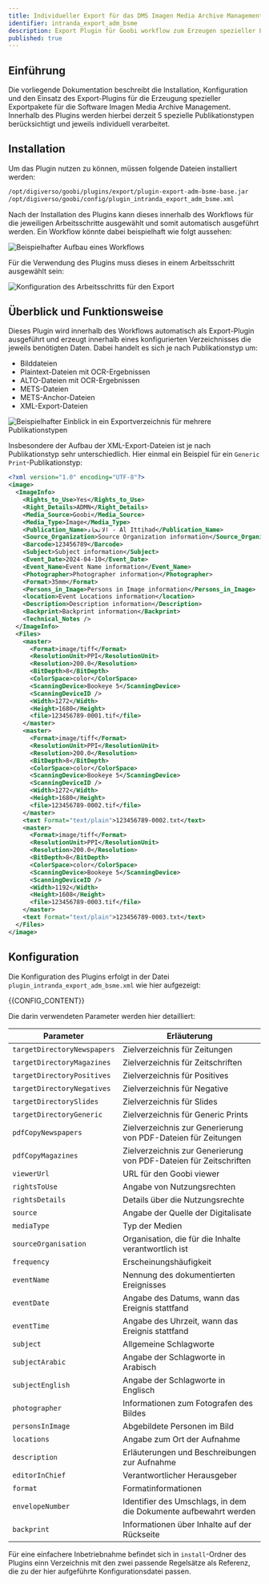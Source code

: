 ```yaml
---
title: Individueller Export für das DMS Imagen Media Archive Management
identifier: intranda_export_adm_bsme
description: Export Plugin für Goobi workflow zum Erzeugen spezieller Exportformate in die Software Imagen Media Archive Management
published: true
---
```


## Einführung
Die vorliegende Dokumentation beschreibt die Installation, Konfiguration und den Einsatz des Export-Plugins für die Erzeugung spezieller Exportpakete für die Software Imagen Media Archive Management. Innerhalb des Plugins werden hierbei derzeit 5 spezielle Publikationstypen berücksichtigt und jeweils individuell verarbeitet.

## Installation
Um das Plugin nutzen zu können, müssen folgende Dateien installiert werden:

```bash
/opt/digiverso/goobi/plugins/export/plugin-export-adm-bsme-base.jar
/opt/digiverso/goobi/config/plugin_intranda_export_adm_bsme.xml
```

Nach der Installation des Plugins kann dieses innerhalb des Workflows für die jeweiligen Arbeitsschritte ausgewählt und somit automatisch ausgeführt werden. Ein Workflow könnte dabei beispielhaft wie folgt aussehen:

![Beispielhafter Aufbau eines Workflows](screen1_de.png)

Für die Verwendung des Plugins muss dieses in einem Arbeitsschritt ausgewählt sein:

![Konfiguration des Arbeitsschritts für den Export](screen2_de.png)


## Überblick und Funktionsweise
Dieses Plugin wird innerhalb des Workflows automatisch als Export-Plugin ausgeführt und erzeugt innerhalb eines konfigurierten Verzeichnisses die jeweils benötigten Daten. Dabei handelt es sich je nach Publikationstyp um:

- Bilddateien
- Plaintext-Dateien mit OCR-Ergebnissen
- ALTO-Dateien mit OCR-Ergebnissen
- METS-Dateien
- METS-Anchor-Dateien
- XML-Export-Dateien

![Beispielhafter Einblick in ein Exportverzeichnis für mehrere Publikationstypen](screen3.png)

Insbesondere der Aufbau der XML-Export-Dateien ist je nach Publikationstyp sehr unterschiedlich. Hier einmal ein Beispiel für ein `Generic Print`-Publikationstyp:

```xml
<?xml version="1.0" encoding="UTF-8"?>
<image>
  <ImageInfo>
    <Rights_to_Use>Yes</Rights_to_Use>
    <Right_Details>ADMN</Right_Details>
    <Media_Source>Goobi</Media_Source>
    <Media_Type>Image</Media_Type>
    <Publication_Name>الاتحاد - Al Ittihad</Publication_Name>
    <Source_Organization>Source Organization information</Source_Organization>
    <Barcode>123456789</Barcode>
    <Subject>Subject information</Subject>
    <Event_Date>2024-04-10</Event_Date>
    <Event_Name>Event Name information</Event_Name>
    <Photographer>Photographer information</Photographer>
    <Format>35mm</Format>
    <Persons_in_Image>Persons in Image information</Persons_in_Image>
    <location>Event Locations information</location>
    <Description>Description information</Description>
    <Backprint>Backprint information</Backprint>
    <Technical_Notes />
  </ImageInfo>
  <Files>
    <master>
      <Format>image/tiff</Format>
      <ResolutionUnit>PPI</ResolutionUnit>
      <Resolution>200.0</Resolution>
      <BitDepth>8</BitDepth>
      <ColorSpace>color</ColorSpace>
      <ScanningDevice>Bookeye 5</ScanningDevice>
      <ScanningDeviceID />
      <Width>1272</Width>
      <Height>1680</Height>
      <file>123456789-0001.tif</file>
    </master>
    <master>
      <Format>image/tiff</Format>
      <ResolutionUnit>PPI</ResolutionUnit>
      <Resolution>200.0</Resolution>
      <BitDepth>8</BitDepth>
      <ColorSpace>color</ColorSpace>
      <ScanningDevice>Bookeye 5</ScanningDevice>
      <ScanningDeviceID />
      <Width>1272</Width>
      <Height>1680</Height>
      <file>123456789-0002.tif</file>
    </master>
    <text Format="text/plain">123456789-0002.txt</text>
    <master>
      <Format>image/tiff</Format>
      <ResolutionUnit>PPI</ResolutionUnit>
      <Resolution>200.0</Resolution>
      <BitDepth>8</BitDepth>
      <ColorSpace>color</ColorSpace>
      <ScanningDevice>Bookeye 5</ScanningDevice>
      <ScanningDeviceID />
      <Width>1192</Width>
      <Height>1608</Height>
      <file>123456789-0003.tif</file>
    </master>
    <text Format="text/plain">123456789-0003.txt</text>
  </Files>
</image>
```

## Konfiguration
Die Konfiguration des Plugins erfolgt in der Datei `plugin_intranda_export_adm_bsme.xml` wie hier aufgezeigt:

{{CONFIG_CONTENT}}

Die darin verwendeten Parameter werden hier detailliert: 

Parameter                   | Erläuterung
----------------------------|----------------------------------------
`targetDirectoryNewspapers` | Zielverzeichnis für Zeitungen
`targetDirectoryMagazines`  | Zielverzeichnis für Zeitschriften
`targetDirectoryPositives`  | Zielverzeichnis für Positives
`targetDirectoryNegatives`  | Zielverzeichnis für Negative
`targetDirectorySlides`     | Zielverzeichnis für Slides
`targetDirectoryGeneric`    | Zielverzeichnis für Generic Prints
`pdfCopyNewspapers`         | Zielverzeichnis zur Generierung von PDF-Dateien für Zeitungen
`pdfCopyMagazines`          | Zielverzeichnis zur Generierung von PDF-Dateien für Zeitschriften
`viewerUrl`                 | URL für den Goobi viewer
`rightsToUse`               | Angabe von Nutzungsrechten
`rightsDetails`             | Details über die Nutzungsrechte
`source`                    | Angabe der Quelle der Digitalisate
`mediaType`                 | Typ der Medien
`sourceOrganisation`        | Organisation, die für die Inhalte verantwortlich ist
`frequency`                 | Erscheinungshäufigkeit
`eventName`                 | Nennung des dokumentierten Ereignisses
`eventDate`                 | Angabe des Datums, wann das Ereignis stattfand
`eventTime`                 | Angabe des Uhrzeit, wann das Ereignis stattfand
`subject`                   | Allgemeine Schlagworte
`subjectArabic`             | Angabe der Schlagworte in Arabisch
`subjectEnglish`            | Angabe der Schlagworte in Englisch
`photographer`              | Informationen zum Fotografen des Bildes
`personsInImage`            | Abgebildete Personen im Bild
`locations`                 | Angabe zum Ort der Aufnahme
`description`               | Erläuterungen und Beschreibungen zur Aufnahme
`editorInChief`             | Verantwortlicher Herausgeber
`format`                    | Formatinformationen
`envelopeNumber`            | Identifier des Umschlags, in dem die Dokumente aufbewahrt werden
`backprint`                 | Informationen über Inhalte auf der Rückseite


Für eine einfachere Inbetriebnahme befindet sich in `install`-Ordner des Plugins einn Verzeichnis mit den zwei passende Regelsätze als Referenz, die zu der hier aufgeführte Konfigurationsdatei passen.
